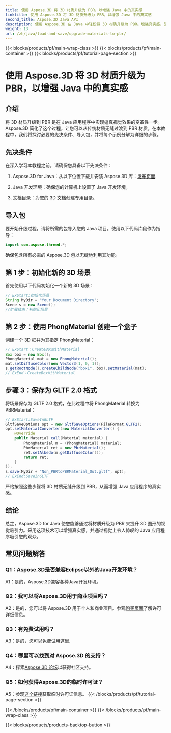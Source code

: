 ```yaml
---
title: 使用 Aspose.3D 将 3D 材质升级为 PBR，以增强 Java 中的真实感
linktitle: 使用 Aspose.3D 将 3D 材质升级为 PBR，以增强 Java 中的真实感
second_title: Aspose.3D Java API
description: 使用 Aspose.3D 在 Java 中轻松将 3D 材质升级为 PBR。增强真实感，呈现迷人的视觉效果。
weight: 13
url: /zh/java/load-and-save/upgrade-materials-to-pbr/
---
```


{{< blocks/products/pf/main-wrap-class >}}
{{< blocks/products/pf/main-container >}}
{{< blocks/products/pf/tutorial-page-section >}}

# 使用 Aspose.3D 将 3D 材质升级为 PBR，以增强 Java 中的真实感

## 介绍

将 3D 材质升级到 PBR 是在 Java 应用程序中实现逼真视觉效果的变革性一步。 Aspose.3D 简化了这个过程，让您可以从传统材质无缝过渡到 PBR 材质。在本教程中，我们将探讨必要的先决条件、导入包，并将每个示例分解为详细的步骤。

## 先决条件

在深入学习本教程之前，请确保您具备以下先决条件：

1.  Aspose.3D for Java：从以下位置下载并安装 Aspose.3D 库：[发布页面](https://releases.aspose.com/3d/java/).

2. Java 开发环境：确保您的计算机上设置了 Java 开发环境。

3. 文档目录：为您的 3D 文档创建专用目录。

## 导入包

要开始升级过程，请将所需的包导入您的 Java 项目。使用以下代码片段作为指导：

```java
import com.aspose.threed.*;
```

确保包含所有必需的 Aspose.3D 包以无缝地利用其功能。

## 第 1 步：初始化新的 3D 场景

首先使用以下代码初始化一个新的 3D 场景：

```java
// ExStart:初始化场景
String MyDir = "Your Document Directory";
Scene s = new Scene();
//扩展结束：初始化场景
```

## 第 2 步：使用 PhongMaterial 创建一个盒子

创建一个 3D 框并为其指定 PhongMaterial：

```java
// ExStart：CreateBoxWithMaterial
Box box = new Box();
PhongMaterial mat = new PhongMaterial();
mat.setDiffuseColor(new Vector3(1, 0, 1));
s.getRootNode().createChildNode("box1", box).setMaterial(mat);
// ExEnd：CreateBoxWithMaterial
```

## 步骤 3：保存为 GLTF 2.0 格式

将场景保存为 GLTF 2.0 格式，在此过程中将 PhongMaterial 转换为 PBRMaterial：

```java
// ExStart:SaveInGLTF
GltfSaveOptions opt = new GltfSaveOptions(FileFormat.GLTF2);
opt.setMaterialConverter(new MaterialConverter() {
    @Override
    public Material call(Material material) {
        PhongMaterial m = (PhongMaterial) material;
        PbrMaterial ret = new PbrMaterial();
        ret.setAlbedo(m.getDiffuseColor());
        return ret;
    }
});
s.save(MyDir + "Non_PBRtoPBRMaterial_Out.gltf", opt);
// ExEnd:SaveInGLTF
```

严格按照这些步骤将 3D 材质无缝升级到 PBR，从而增强 Java 应用程序的真实感。

## 结论

总之，Aspose.3D for Java 使您能够通过将材质升级为 PBR 来提升 3D 图形的视觉吸引力。采用这项技术可以增强真实感，并通过视觉上令人惊叹的 Java 应用程序吸引您的观众。

## 常见问题解答

### Q1：Aspose.3D是否兼容Eclipse以外的Java开发环境？

A1：是的，Aspose.3D兼容各种Java开发环境。

### Q2：我可以将Aspose.3D用于商业项目吗？

 A2：是的，您可以将 Aspose.3D 用于个人和商业项目。参观[购买页面](https://purchase.aspose.com/buy)了解许可详细信息。

### Q3：有免费试用吗？

A3：是的，您可以免费试用[这里](https://releases.aspose.com/).

### Q4：哪里可以找到对 Aspose.3D 的支持？

A4：探索[Aspose.3D 论坛](https://forum.aspose.com/c/3d/18)以获得社区支持。

### Q5：如何获得Aspose.3D的临时许可证？

 A5：参观[这个链接](https://purchase.aspose.com/temporary-license/)获取临时许可证信息。
{{< /blocks/products/pf/tutorial-page-section >}}

{{< /blocks/products/pf/main-container >}}
{{< /blocks/products/pf/main-wrap-class >}}

{{< blocks/products/products-backtop-button >}}
